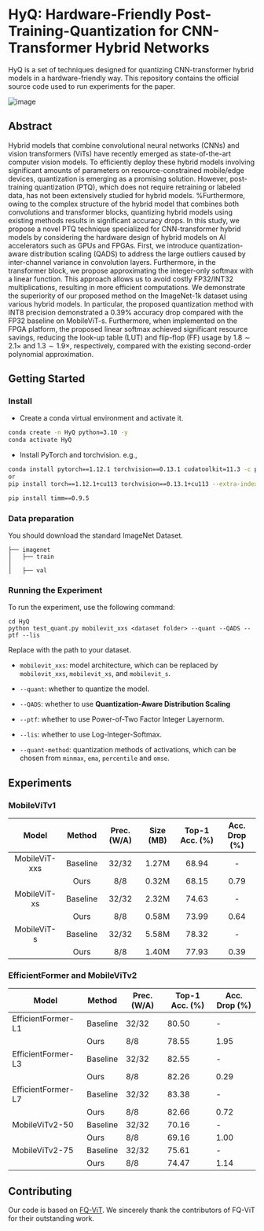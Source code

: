 # HyQ: Hardware-Friendly Post-Training-Quantization for CNN-Transformer Hybrid Networks
HyQ is a set of techniques designed for quantizing CNN-transformer hybrid models in a hardware-friendly way. This repository contains the official source code used to run experiments for the paper.

![image](https://github.com/IDSL-SeoulTech/HyQ/assets/50408754/739c8c07-0f8d-4b03-aaa2-5b059fb23f0d)

## Abstract
Hybrid models that combine convolutional neural networks (CNNs) and vision transformers (ViTs) have recently emerged as state-of-the-art computer vision models. To efficiently deploy these hybrid models involving significant amounts of parameters on resource-constrained mobile/edge devices, quantization is emerging as a promising solution. However, post-training quantization (PTQ), which does not require retraining or labeled data, has not been extensively studied for hybrid models. 
%Furthermore, owing to the complex structure of the hybrid model that combines both convolutions and transformer blocks, quantizing hybrid models using existing methods results in significant accuracy drops. 
In this study, we propose a novel PTQ technique specialized for CNN-transformer hybrid models by considering the hardware design of hybrid models on AI accelerators such as GPUs and FPGAs. First, we introduce quantization-aware distribution scaling (QADS) to address the large outliers caused by inter-channel variance in convolution layers. Furthermore, in the transformer block, we propose approximating the integer-only softmax with a linear function. This approach allows us to avoid costly FP32/INT32 multiplications, resulting in more efficient computations. We demonstrate the superiority of our proposed method on the ImageNet-1k dataset using various hybrid models. In particular, the proposed quantization method with INT8 precision demonstrated a 0.39\% accuracy drop compared with the FP32 baseline on MobileViT-s. Furthermore, when implemented on the FPGA platform, the proposed linear softmax achieved significant resource savings, reducing the look-up table (LUT) and flip-flop (FF) usage by $1.8 \sim 2.1\times$ and $1.3 \sim 1.9\times$, respectively, compared with the existing second-order polynomial approximation.

## Getting Started

### Install

- Create a conda virtual environment and activate it.

```bash
conda create -n HyQ python=3.10 -y
conda activate HyQ
```

- Install PyTorch and torchvision. e.g.,

```bash
conda install pytorch==1.12.1 torchvision==0.13.1 cudatoolkit=11.3 -c pytorch 
or
pip install torch==1.12.1+cu113 torchvision==0.13.1+cu113 --extra-index-url https://download.pytorch.org/whl/cu113

pip install timm==0.9.5
```

### Data preparation

You should download the standard ImageNet Dataset.

```
├── imagenet
│   ├── train
│
│   ├── val
```

### Running the Experiment
To run the experiment, use the following command:

```
cd HyQ
python test_quant.py mobilevit_xxs <dataset folder> --quant --QADS --ptf --lis
```
Replace <dataset folder> with the path to your dataset.

- `mobilevit_xxs`: model architecture, which can be replaced by `mobilevit_xxs`, `mobilevit_xs`, and `mobilevit_s`.

- `--quant`: whether to quantize the model.

- `--QADS`: whether to use **Quantization-Aware Distribution Scaling**

- `--ptf`: whether to use Power-of-Two Factor Integer Layernorm.

- `--lis`: whether to use Log-Integer-Softmax.

- `--quant-method`: quantization methods of activations, which can be chosen from `minmax`, `ema`, `percentile` and `omse`.


## Experiments

### MobileViTv1
| Model | Method | Prec. (W/A) | Size (MB) | Top-1 Acc. (%) | Acc. Drop (%) |
|:-----:|:------:|:-----------:|:---------:|:--------------:|:-------------:|
| MobileViT-xxs | Baseline | 32/32 | 1.27M | 68.94 | - |
| | Ours | 8/8 | 0.32M | 68.15 | 0.79 |
| MobileViT-xs | Baseline | 32/32 | 2.32M | 74.63 | - |
| | Ours | 8/8 | 0.58M | 73.99 | 0.64 |
| MobileViT-s | Baseline | 32/32 | 5.58M | 78.32 | - |
| | Ours | 8/8 | 1.40M | 77.93 | 0.39 |

### EfficientFormer and MobileViTv2
| Model | Method | Prec. (W/A) | Top-1 Acc. (%) | Acc. Drop (%) |
|-------|--------|-------------|----------------|---------------|
| EfficientFormer-L1 | Baseline | 32/32 | 80.50 | - |
| | Ours | 8/8 | 78.55 | 1.95 |
| EfficientFormer-L3 | Baseline | 32/32 | 82.55 | - |
| | Ours | 8/8 | 82.26 | 0.29  |
| EfficientFormer-L7 | Baseline | 32/32 | 83.38 | - |
| | Ours | 8/8 | 82.66 | 0.72 |
| MobileViTv2-50 | Baseline | 32/32 | 70.16 | - |
| | Ours | 8/8 | 69.16 | 1.00 |
| MobileViTv2-75 | Baseline | 32/32 | 75.61 | - |
| | Ours | 8/8 | 74.47 | 1.14 |


## Contributing

Our code is based on [FQ-ViT](https://github.com/megvii-research/FQ-ViT). We sincerely thank the contributors of FQ-ViT for their outstanding work.
